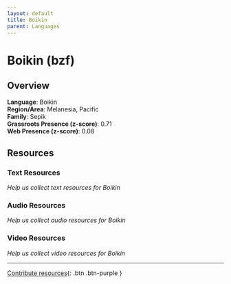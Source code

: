 ```yaml
---
layout: default
title: Boikin
parent: Languages
---
```


# Boikin (bzf)

## Overview

**Language**: Boikin  
**Region/Area**: Melanesia, Pacific  
**Family**: Sepik  
**Grassroots Presence (z-score)**: 0.71  
**Web Presence (z-score)**: 0.08  

## Resources

### Text Resources
*Help us collect text resources for Boikin*

### Audio Resources
*Help us collect audio resources for Boikin*

### Video Resources
*Help us collect video resources for Boikin*

---

[Contribute resources](https://forms.office.com/e/1SfLJx3u1r){: .btn .btn-purple }
